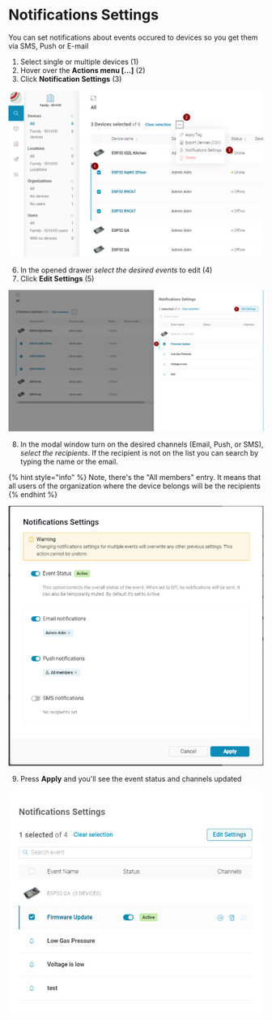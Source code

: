 # Notifications Settings

You can set notifications about events occured to devices so you get them via SMS, Push or E-mail 

1. Select single or multiple devices \(1\)
2. Hover over the **Actions menu \[...\]** \(2\)
3. Click **Notification Settings** \(3\)

![](../../../../.gitbook/assets/image%20%288%29%20%283%29%20%283%29%20%282%29%20%281%29%20%282%29.png)

6. In the opened drawer _select the desired events_ to edit \(4\)  
7. Click **Edit Settings** \(5\)

![](../../../../.gitbook/assets/image%20%281%29.png)

8. In the modal window turn on the desired channels \(Email, Push, or SMS\), _select the recipients_. If the recipient is not on the list you can search by typing the name or the email.

{% hint style="info" %}
Note, there's the "All members" entry. It means that all users of the organization where the device belongs will be the recipients
{% endhint %}

![](../../../../.gitbook/assets/image%20%285%29.png)

9. Press **Apply** and you'll see the event status and channels updated

![](../../../../.gitbook/assets/image%20%286%29.png)

